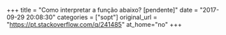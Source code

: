 +++
title = "Como interpretar a função abaixo? [pendente]"
date = "2017-09-29 20:08:30"
categories = ["sopt"]
original_url = "https://pt.stackoverflow.com/q/241485"
at_home="no"
+++

